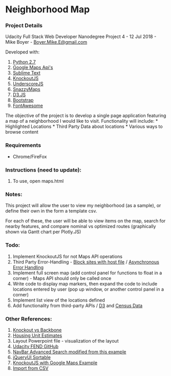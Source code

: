 # Neighborhood Map

### Project Details

Udacity Full Stack Web Developer Nanodegree Project 4 - 12 Jul 2018 - Mike Boyer - Boyer.Mike.E@gmail.com

Developed with:

1. [Python 2.7](https://www.python.org/download/releases/2.7/)
2. [Google Maps Api's](https://console.developers.google.com/)
3. [Sublime Text](https://www.sublimetext.com/)
4. [KnockoutJS](http://knockoutjs.com/index.html)
5. [UnderscoreJS](https://underscorejs.org/)
6. [SnazzyMaps](https://snazzymaps.com/)
7. [D3.JS](https://d3js.org/)
8. [Bootstrap](https://getbootstrap.com/)
9. [FontAwesome](https://fontawesome.com/v4.7.0/icons/)

The objective of the project is to develop a single page application featuring a map of a neighborhood I would like to visit. Functionality will include:
	*	Highlighted Locations
	*	Third Party Data about locations
	*	Various ways to browse content

### Requirements

* Chrome/FireFox

### Instructions (need to update):

1. To use, open maps.html

### Notes:

This project will allow the user to view my neighborhood (as a sample), or define their own in the form a template csv.

For each of these, the user will be able to view items on the map, search for nearby features, and compare nominal vs optimized routes (graphically shown via Gantt chart per Plotly.JS)

### Todo:

1. Implement KnockoutJS for not Maps API operations
2. Third Party Error-Handling - [Block sites with host file](http://www.digitaltrends.com/computing/how-to-block-a-website/) / [Asynchronous Error Handling](http://ruben.verborgh.org/blog/2012/12/31/asynchronous-error-handling-in-javascript/)
3. Implement full screen map (add control panel for functions to float in a corner) - Maps API should only be called once
4. Write code to display map markers, then expand the code to include locations entered by user (pop up window, or another control panel in a corner)
5. Implement list view of the locations defined
6. Add functionality from third-party APIs / [D3](http://www.smartjava.org/content/election-site-part-1-basics-knockoutjs-bootstrap-and-d3js) and [Census Data](https://www.census.gov/data/developers/data-sets/popest-popproj/popest.html)

### Other References:

1. [Knockout vs Backbone](https://speckyboy.com/backbone-vs-knockout/)
2. [Housing Unit Estimates](https://www.census.gov/data/developers/data-sets/popest-popproj/popest.html)
3. Layout Powerpoint file - visualization of the layout
4. [Udacity FEND GitHub](https://github.com/udacity/fend-office-hours/tree/master/Javascript%20Design%20Patterns/P5%20Project%20Overview)
5. [NavBar Advanced Search modified from this example](https://bootsnipp.com/snippets/featured/collapse-filters-panel)
6. [jQueryUI Sortable](https://www.tutorialspoint.com/jqueryui/jqueryui_sortable.htm)
7. [KnockoutJS with Google Maps Example](http://jsfiddle.net/stesta/2T3Db/)
8. [Import from CSV](https://www.c-sharpcorner.com/article/knockoutjs-upload-csv/)

